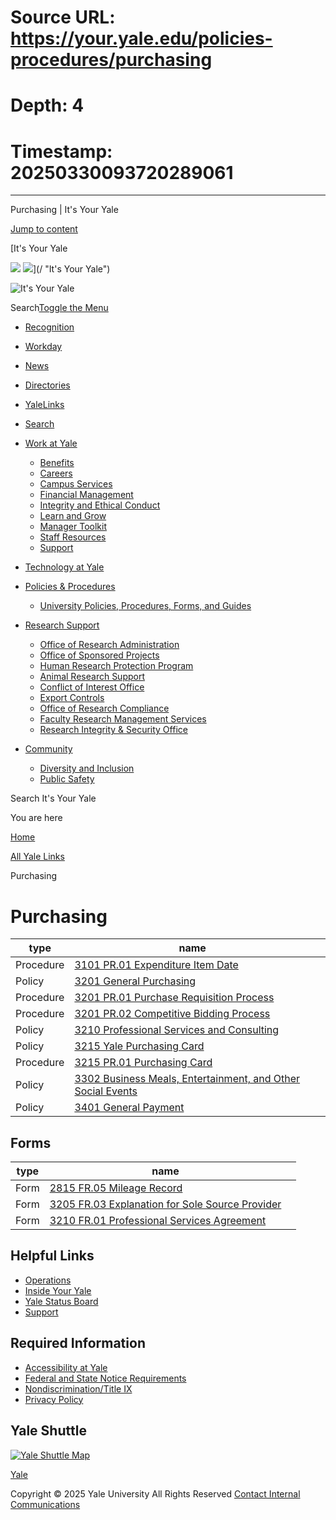 # Source URL: https://your.yale.edu/policies-procedures/purchasing
# Depth: 4
# Timestamp: 20250330093720289061

---

Purchasing | It's Your Yale



[Jump to content](#content)

[It's Your Yale

![](/sites/all/themes/youryale/images/build/logo.png)
![](/sites/all/themes/youryale/images/build/logo-mobile.png)](/ "It's Your Yale")

![It's Your Yale](/sites/all/themes/youryale/images/build/logo-2x.png)

Search[Toggle the Menu](#)

* [Recognition](https://your.yale.edu/node/60157 "Recognition")
* [Workday](https://www.myworkday.com/yale "Workday")
* [News](http://news.yale.edu/ "News")
* [Directories](https://directory.yale.edu/)
* [YaleLinks](/yale-links)
* [Search](/search/node)

* [Work at Yale](/work-yale)
  + [Benefits](/work-yale/benefits "Benefits")
  + [Careers](/work-yale/careers)
  + [Campus Services](/work-yale/campus-services)
  + [Financial Management](/work-yale/financial-management)
  + [Integrity and Ethical Conduct](/work-yale/supporting-yales-culture-integrity-and-ethical-conduct)
  + [Learn and Grow](/work-yale/learn-grow)
  + [Manager Toolkit](/work-yale/manager-toolkit)
  + [Staff Resources](/work-yale/staff-resources)
  + [Support](/work-yale/support)
* [Technology at Yale](/technology)
* [Policies & Procedures](/policies-procedures)
  + [University Policies, Procedures, Forms, and Guides](/university-policies-procedures-forms-and-guides)
* [Research Support](/research-support)
  + [Office of Research Administration](/research-support/office-research-administration)
  + [Office of Sponsored Projects](/research-support/office-sponsored-projects)
  + [Human Research Protection Program](/research-support/human-research-protection-program "Human Research")
  + [Animal Research Support](/research-support/animal-research-support "Animal Research")
  + [Conflict of Interest Office](/research-support/conflict-interest-office)
  + [Export Controls](/research-support/export-controls)
  + [Office of Research Compliance](/research-support/office-research-compliance)
  + [Faculty Research Management Services](/research-support/faculty-research-management-services)
  + [Research Integrity & Security Office](/research-support/research-integrity-security-office)
* [Community](/community)
  + [Diversity and Inclusion](/community/diversity-and-inclusion)
  + [Public Safety](/community/public-safety)

Search It's Your Yale

You are here

[Home](/)

>

[All Yale Links](/all-yale-links)

>

Purchasing

# Purchasing



| type | name |  |
| --- | --- | --- |
| Procedure | [3101 PR.01 Expenditure Item Date](/node/27036) |  |
| Policy | [3201 General Purchasing](/policies-procedures/policies/3201-general-purchasing) |  |
| Procedure | [3201 PR.01 Purchase Requisition Process](/policies-procedures/procedures/3201-pr01-purchase-order-process) |  |
| Procedure | [3201 PR.02 Competitive Bidding Process](/policies-procedures/procedures/3201-pr02-pricing-documentation-process) |  |
| Policy | [3210 Professional Services and Consulting](/policies-procedures/policies/3210-purchase-contracts) |  |
| Policy | [3215 Yale Purchasing Card](/policies-procedures/policies/3215-yale-purchasing-card) |  |
| Procedure | [3215 PR.01 Purchasing Card](/policies-procedures/procedures/3215-pr01-yale-purchasing-card-procedure) |  |
| Policy | [3302 Business Meals, Entertainment, and Other Social Events](/policies-procedures/policies/3302-business-meals-entertainment-and-other-social-events) |  |
| Policy | [3401 General Payment](/policies-procedures/policies/3401-general-payment) |  |

## Forms

| type | name |  |
| --- | --- | --- |
| Form | [2815 FR.05 Mileage Record](/policies-procedures/forms/1110-fr03-mileage-record) |  |
| Form | [3205 FR.03 Explanation for Sole Source Provider](/node/42811) |  |
| Form | [3210 FR.01 Professional Services Agreement](/policies-procedures/forms/3210-fr01-services-agreement) |  |

## Helpful Links

* [Operations](/operations)
* [Inside Your Yale](https://yaleedu.sharepoint.com/sites/inside-your-yale)
* [Yale Status Board](https://statusboard.apps.yale.edu/)
* [Support](/work-yale/support)

## Required Information

* [Accessibility at Yale](https://usability.yale.edu/web-accessibility/accessibility-yale)
* [Federal and State Notice Requirements](/federal-and-state-notice-requirements)
* [Nondiscrimination/Title IX](https://www.yale.edu/nondiscrimination)
* [Privacy Policy](https://www.yale.edu/privacy-policy)

## Yale Shuttle

[![Yale Shuttle Map](/sites/default/files/images/shuttle-routes-web.png)](/work-yale/campus-services/yale-transit/shuttle)

[Yale](http://www.yale.edu)

Copyright © 2025 Yale University All Rights Reserved [Contact Internal Communications](/contact-us)